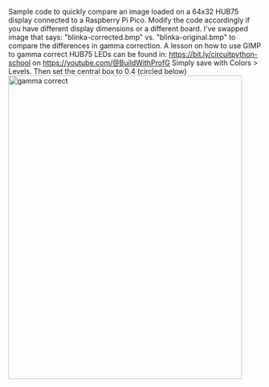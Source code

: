 Sample code to quickly compare an image loaded on a 64x32 HUB75 display connected to a Raspberry Pi Pico.
Modify the code accordingly if you have different display dimensions or a different board.
I've swapped image that says:
"blinka-corrected.bmp"
vs.
"blinka-original.bmp"
to compare the differences in gamma correction.
A lesson on how to use GIMP to gamma correct HUB75 LEDs can be found in:
https://bit.ly/circuitpython-school on
https://youtube.com/@BuildWithProfG
Simply save with Colors > Levels. Then set the central box to 0.4 (circled below)
<img width="465" height="605" alt="gamma correct" src="https://github.com/user-attachments/assets/2b23db63-ba4a-4e09-8d73-c61c0939a85a" />


